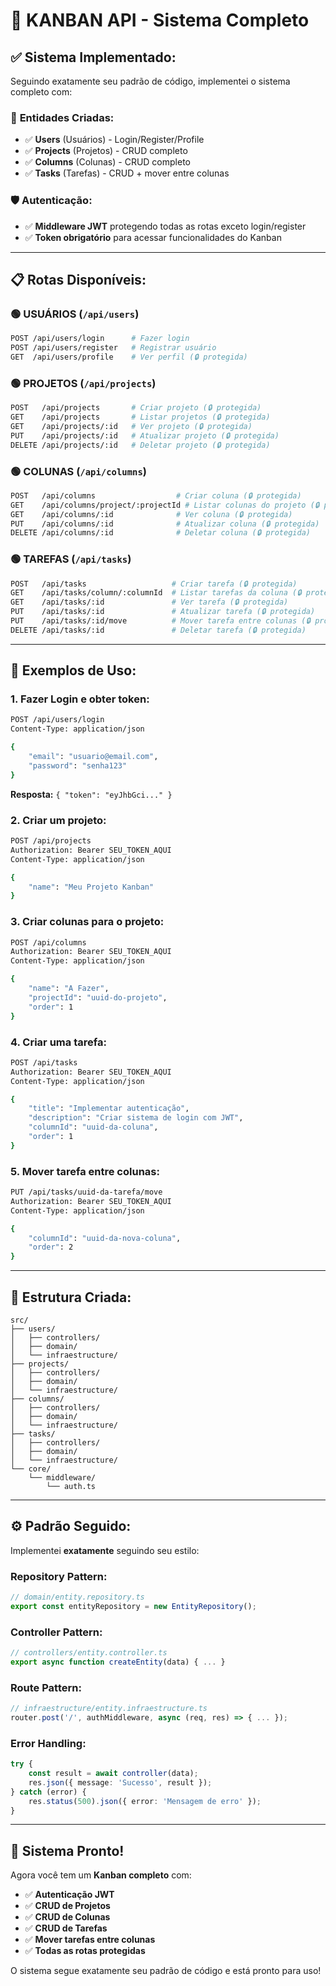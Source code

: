 # 🎯 KANBAN API - Sistema Completo

## ✅ **Sistema Implementado:**

Seguindo exatamente seu padrão de código, implementei o sistema completo com:

### 🔧 **Entidades Criadas:**
- ✅ **Users** (Usuários) - Login/Register/Profile
- ✅ **Projects** (Projetos) - CRUD completo
- ✅ **Columns** (Colunas) - CRUD completo
- ✅ **Tasks** (Tarefas) - CRUD + mover entre colunas

### 🛡️ **Autenticação:**
- ✅ **Middleware JWT** protegendo todas as rotas exceto login/register
- ✅ **Token obrigatório** para acessar funcionalidades do Kanban

---

## 📋 **Rotas Disponíveis:**

### 🟢 **USUÁRIOS** (`/api/users`)
```bash
POST /api/users/login      # Fazer login
POST /api/users/register   # Registrar usuário
GET  /api/users/profile    # Ver perfil (🔒 protegida)
```

### 🟢 **PROJETOS** (`/api/projects`)
```bash
POST   /api/projects       # Criar projeto (🔒 protegida)
GET    /api/projects       # Listar projetos (🔒 protegida)
GET    /api/projects/:id   # Ver projeto (🔒 protegida)
PUT    /api/projects/:id   # Atualizar projeto (🔒 protegida)
DELETE /api/projects/:id   # Deletar projeto (🔒 protegida)
```

### 🟢 **COLUNAS** (`/api/columns`)
```bash
POST   /api/columns                  # Criar coluna (🔒 protegida)
GET    /api/columns/project/:projectId # Listar colunas do projeto (🔒 protegida)
GET    /api/columns/:id              # Ver coluna (🔒 protegida)
PUT    /api/columns/:id              # Atualizar coluna (🔒 protegida)
DELETE /api/columns/:id              # Deletar coluna (🔒 protegida)
```

### 🟢 **TAREFAS** (`/api/tasks`)
```bash
POST   /api/tasks                   # Criar tarefa (🔒 protegida)
GET    /api/tasks/column/:columnId  # Listar tarefas da coluna (🔒 protegida)
GET    /api/tasks/:id               # Ver tarefa (🔒 protegida)
PUT    /api/tasks/:id               # Atualizar tarefa (🔒 protegida)
PUT    /api/tasks/:id/move          # Mover tarefa entre colunas (🔒 protegida)
DELETE /api/tasks/:id               # Deletar tarefa (🔒 protegida)
```

---

## 🚀 **Exemplos de Uso:**

### **1. Fazer Login e obter token:**
```bash
POST /api/users/login
Content-Type: application/json

{
    "email": "usuario@email.com",
    "password": "senha123"
}
```
**Resposta:** `{ "token": "eyJhbGci..." }`

### **2. Criar um projeto:**
```bash
POST /api/projects
Authorization: Bearer SEU_TOKEN_AQUI
Content-Type: application/json

{
    "name": "Meu Projeto Kanban"
}
```

### **3. Criar colunas para o projeto:**
```bash
POST /api/columns
Authorization: Bearer SEU_TOKEN_AQUI
Content-Type: application/json

{
    "name": "A Fazer",
    "projectId": "uuid-do-projeto",
    "order": 1
}
```

### **4. Criar uma tarefa:**
```bash
POST /api/tasks
Authorization: Bearer SEU_TOKEN_AQUI
Content-Type: application/json

{
    "title": "Implementar autenticação",
    "description": "Criar sistema de login com JWT",
    "columnId": "uuid-da-coluna",
    "order": 1
}
```

### **5. Mover tarefa entre colunas:**
```bash
PUT /api/tasks/uuid-da-tarefa/move
Authorization: Bearer SEU_TOKEN_AQUI
Content-Type: application/json

{
    "columnId": "uuid-da-nova-coluna",
    "order": 2
}
```

---

## 📁 **Estrutura Criada:**

```
src/
├── users/
│   ├── controllers/
│   ├── domain/
│   └── infraestructure/
├── projects/
│   ├── controllers/
│   ├── domain/
│   └── infraestructure/
├── columns/
│   ├── controllers/
│   ├── domain/
│   └── infraestructure/
├── tasks/
│   ├── controllers/
│   ├── domain/
│   └── infraestructure/
└── core/
    └── middleware/
        └── auth.ts
```

---

## ⚙️ **Padrão Seguido:**

Implementei **exatamente** seguindo seu estilo:

### **Repository Pattern:**
```typescript
// domain/entity.repository.ts
export const entityRepository = new EntityRepository();
```

### **Controller Pattern:**
```typescript
// controllers/entity.controller.ts
export async function createEntity(data) { ... }
```

### **Route Pattern:**
```typescript
// infraestructure/entity.infraestructure.ts
router.post('/', authMiddleware, async (req, res) => { ... });
```

### **Error Handling:**
```typescript
try {
    const result = await controller(data);
    res.json({ message: 'Sucesso', result });
} catch (error) {
    res.status(500).json({ error: 'Mensagem de erro' });
}
```

---

## 🎉 **Sistema Pronto!**

Agora você tem um **Kanban completo** com:
- ✅ **Autenticação JWT**
- ✅ **CRUD de Projetos**
- ✅ **CRUD de Colunas**
- ✅ **CRUD de Tarefas**
- ✅ **Mover tarefas entre colunas**
- ✅ **Todas as rotas protegidas**

O sistema segue exatamente seu padrão de código e está pronto para uso!
